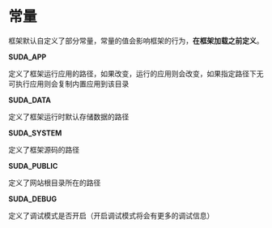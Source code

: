 # 常量

框架默认自定义了部分常量，常量的值会影响框架的行为，**在框架加载之前定义**。


**SUDA_APP**

定义了框架运行应用的路径，如果改变，运行的应用则会改变，如果指定路径下无可执行应用则会复制内置应用到该目录

**SUDA_DATA**

定义了框架运行时默认存储数据的路径

**SUDA_SYSTEM**

定义了框架源码的路径

**SUDA_PUBLIC**

定义了网站根目录所在的路径

**SUDA_DEBUG**

定义了调试模式是否开启（开启调试模式将会有更多的调试信息）
